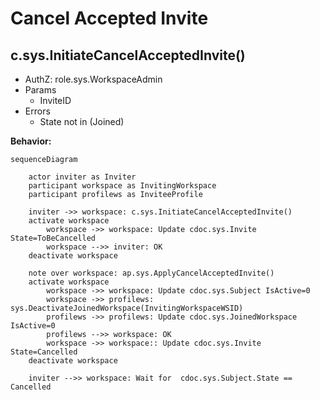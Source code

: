 # Cancel Accepted Invite

## c.sys.InitiateCancelAcceptedInvite()

- AuthZ: role.sys.WorkspaceAdmin
- Params
    - InviteID
- Errors
    - State not in (Joined)

**Behavior:**
```mermaid
sequenceDiagram

    actor inviter as Inviter
    participant workspace as InvitingWorkspace
    participant profilews as InviteeProfile

    inviter ->> workspace: c.sys.InitiateCancelAcceptedInvite()
    activate workspace
        workspace ->> workspace: Update cdoc.sys.Invite State=ToBeCancelled
        workspace -->> inviter: OK
    deactivate workspace

    note over workspace: ap.sys.ApplyCancelAcceptedInvite()
    activate workspace
        workspace ->> workspace: Update cdoc.sys.Subject IsActive=0
        workspace ->> profilews: sys.DeactivateJoinedWorkspace(InvitingWorkspaceWSID)
        profilews ->> profilews: Update cdoc.sys.JoinedWorkspace IsActive=0
        profilews -->> workspace: OK
        workspace ->> workspace:: Update cdoc.sys.Invite State=Cancelled
    deactivate workspace

    inviter -->> workspace: Wait for  cdoc.sys.Subject.State == Cancelled

```